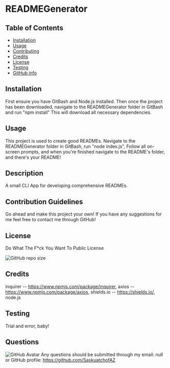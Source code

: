 # READMEGenerator 
 
## Table of Contents 
* [Installation](#installation) 
* [Usage](#usage)
* [Contributing](#contributing)
* [Credits](#credits)
* [License](#license)
* [Testing](#testing)
* [GitHub info](#GitHub)
 
## Installation 
 First ensure you have GitBash and Node.js installed. Then once the project has been
downloaded, navigate to the READMEGenerator folder in GitBash and run "npm install"
This will download all necessary dependencies. 
 
## Usage 
 This project is used to create good READMEs. Navigate to the READMEGenerator folder in GitBash, run "node index.js",
Follow all on-screen prompts, and when you're finished navigate to the README's folder, and there's your README! 
 
## Description 
 A small CLI App for developing comprehensive READMEs. 
 
## Contribution Guidelines 
 Go ahead and make this project your own! If you have any suggestions for me feel free to contact me through GitHub! 
 
## License 
 Do What The F*ck You Want To Public License 
 
![GitHub repo size](https://img.shields.io/github/repo-size/saskuatchofaz/READMEGenerator)
 
## Credits 
 inquirer -- https://www.npmjs.com/package/inquirer, axios -- https://www.npmjs.com/package/axios, shields.io -- https://shields.io/, node.js 
 
## Testing 
 Trial and error, baby! 
 
## Questions 
 ![GitHub Avatar](https://avatars3.githubusercontent.com/u/57421144?v=4) 
Any questions should be submitted through my 
email: null 
or GitHub profile: https://github.com/SaskuatchofAZ